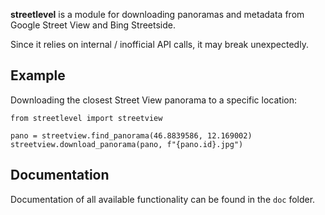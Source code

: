 **streetlevel** is a module for downloading panoramas and metadata from Google Street View and Bing Streetside.

Since it relies on internal / inofficial API calls, it may break unexpectedly.

## Example

Downloading the closest Street View panorama to a specific location:

```
from streetlevel import streetview

pano = streetview.find_panorama(46.8839586, 12.169002)
streetview.download_panorama(pano, f"{pano.id}.jpg")
```

## Documentation

Documentation of all available functionality can be found in the `doc` folder.
